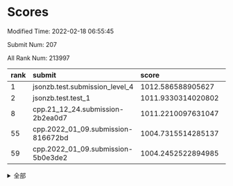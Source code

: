 # Scores

Modified Time: 2022-02-18 06:55:45

Submit Num: 207

All Rank Num: 213997

| rank |               submit               |       score        |       sigma        | pk_num |
| :--- | :--------------------------------- | :----------------- | :----------------- | :----- |
| 1    | jsonzb.test.submission_level_4     | 1012.586588905627  | 0.8243770116672307 | 4133   |
| 2    | jsonzb.test.test_1                 | 1011.9330314020802 | 0.8374936146121899 | 4130   |
| 8    | cpp.21_12_24.submission-2b2ea0d7   | 1011.2210097631047 | 0.7909909575567912 | 4133   |
| 55   | cpp.2022_01_09.submission-816672bd | 1004.7315514285137 | 0.7186136728947377 | 4138   |
| 59   | cpp.2022_01_09.submission-5b0e3de2 | 1004.2452522894985 | 0.7287606070185164 | 4136   |


<details>
<summary>全部</summary>

| rank |                 submit                 |       score        |       sigma        | pk_num |
| :--- | :------------------------------------- | :----------------- | :----------------- | :----- |
| 1    | jsonzb.test.submission_level_4         | 1012.586588905627  | 0.8243770116672307 | 4133   |
| 2    | jsonzb.test.test_1                     | 1011.9330314020802 | 0.8374936146121899 | 4130   |
| 3    | gobigger.level_3.submission_level_3_15 | 1011.6239852970785 | 0.7743373121313765 | 4133   |
| 4    | gobigger.level_3.submission_level_3_34 | 1011.6036181298689 | 0.7900841405612747 | 4134   |
| 5    | gobigger.level_3.submission_level_3_20 | 1011.4852235753025 | 0.785860362478715  | 4139   |
| 6    | gobigger.level_3.submission_level_3_6  | 1011.4575530299994 | 0.7789664901041304 | 4135   |
| 7    | gobigger.level_3.submission_level_3_14 | 1011.2772701414966 | 0.7680315647691773 | 4131   |
| 8    | cpp.21_12_24.submission-2b2ea0d7       | 1011.2210097631047 | 0.7909909575567912 | 4133   |
| 9    | gobigger.level_3.submission_level_3_33 | 1011.1699834039662 | 0.7913047754218125 | 4134   |
| 10   | gobigger.level_3.submission_level_3_23 | 1011.092152127333  | 0.77458727488065   | 4133   |
| 11   | gobigger.level_3.submission_level_3_28 | 1010.9599100577975 | 0.7402503600583517 | 4130   |
| 12   | gobigger.level_3.submission_level_3_49 | 1010.7891600504695 | 0.763074202993948  | 4136   |
| 13   | gobigger.level_3.submission_level_3_10 | 1010.7792804832397 | 0.7843580658534568 | 4132   |
| 14   | gobigger.level_3.submission_level_3_40 | 1010.7700572798906 | 0.7510651677463447 | 4135   |
| 15   | gobigger.level_3.submission_level_3_1  | 1010.6269657437736 | 0.7657622707469229 | 4132   |
| 16   | gobigger.level_3.submission_level_3_42 | 1010.612497498438  | 0.7693259121222019 | 4136   |
| 17   | gobigger.level_3.submission_level_3_2  | 1010.5933468618101 | 0.7777512882392507 | 4136   |
| 18   | gobigger.level_3.submission_level_3_16 | 1010.5582926321108 | 0.7605575897717727 | 4137   |
| 19   | gobigger.level_3.submission_level_3_27 | 1010.5102761630696 | 0.7593284014822684 | 4133   |
| 20   | gobigger.level_3.submission_level_3_21 | 1010.4657452124835 | 0.7632764188022637 | 4137   |
| 21   | gobigger.level_3.submission_level_3_24 | 1010.464576047825  | 0.765249650464784  | 4134   |
| 22   | gobigger.level_3.submission_level_3_22 | 1010.4542378464399 | 0.7531067043370799 | 4136   |
| 23   | gobigger.level_3.submission_level_3_8  | 1010.4396964701189 | 0.7572377396443838 | 4133   |
| 24   | gobigger.level_3.submission_level_3_13 | 1010.4050738582112 | 0.7757386448459217 | 4135   |
| 25   | gobigger.level_3.submission_level_3_30 | 1010.3956089718677 | 0.7527221730145374 | 4136   |
| 26   | gobigger.level_3.submission_level_3_7  | 1010.3462698278743 | 0.7453056447313109 | 4139   |
| 27   | gobigger.level_3.submission_level_3_29 | 1010.3168665034748 | 0.7560856068148963 | 4134   |
| 28   | gobigger.level_3.submission_level_3_4  | 1010.19271277535   | 0.7853535728946645 | 4133   |
| 29   | gobigger.level_3.submission_level_3_39 | 1010.1906644732924 | 0.7411377825758105 | 4138   |
| 30   | gobigger.level_3.submission_level_3_47 | 1010.1808533881123 | 0.7519836615926748 | 4137   |
| 31   | gobigger.level_3.submission_level_3_11 | 1010.1542626295387 | 0.744270888972839  | 4130   |
| 32   | gobigger.level_3.submission_level_3_41 | 1010.111204528188  | 0.7547220049757994 | 4134   |
| 33   | gobigger.level_3.submission_level_3_32 | 1010.0087167355364 | 0.7670761560285467 | 4139   |
| 34   | gobigger.level_3.submission_level_3_26 | 1009.9902375384281 | 0.7607908727666707 | 4133   |
| 35   | gobigger.level_3.submission_level_3_48 | 1009.9177836960843 | 0.768287706607972  | 4136   |
| 36   | gobigger.level_3.submission_level_3_45 | 1009.8833477012574 | 0.7545728655214745 | 4137   |
| 37   | gobigger.level_3.submission_level_3_3  | 1009.7672952006451 | 0.7465153161916251 | 4137   |
| 38   | gobigger.level_3.submission_level_3_5  | 1009.7389801358659 | 0.7479223826355558 | 4135   |
| 39   | gobigger.level_3.submission_level_3_25 | 1009.7076178656191 | 0.7472329542328764 | 4139   |
| 40   | gobigger.level_3.submission_level_3_38 | 1009.6331072955134 | 0.7546847735556775 | 4133   |
| 41   | gobigger.level_3.submission_level_3_36 | 1009.6043736698174 | 0.7555396190603798 | 4135   |
| 42   | gobigger.level_3.submission_level_3_37 | 1009.5431516766224 | 0.7807425804479843 | 4137   |
| 43   | gobigger.level_3.submission_level_3_35 | 1009.5247963656915 | 0.7615371292662093 | 4138   |
| 44   | gobigger.level_3.submission_level_3_44 | 1009.4132959678706 | 0.7747944438686819 | 4137   |
| 45   | gobigger.level_3.submission_level_3_9  | 1009.3685522442778 | 0.7592346695489931 | 4138   |
| 46   | gobigger.level_3.submission_level_3_19 | 1009.3272073303809 | 0.7505875015190757 | 4130   |
| 47   | gobigger.level_3.submission_level_3_17 | 1009.2590762852896 | 0.7463323107844497 | 4138   |
| 48   | gobigger.level_3.submission_level_3_12 | 1009.2322986184033 | 0.7437594101959532 | 4137   |
| 49   | gobigger.level_3.submission_level_3_0  | 1009.0868282423347 | 0.7491481535174025 | 4136   |
| 50   | gobigger.level_3.submission_level_3_31 | 1009.0288229562751 | 0.7435424121612616 | 4137   |
| 51   | gobigger.level_3.submission_level_3_43 | 1009.0074513257041 | 0.7330596995099146 | 4134   |
| 52   | gobigger.level_3.submission_level_3_46 | 1008.5005937727904 | 0.7284387126692641 | 4137   |
| 53   | gobigger.level_3.submission_level_3_18 | 1008.4888399305134 | 0.7458487452796354 | 4133   |
| 54   | gobigger.level_1.submission_level_1_15 | 1004.9162525050231 | 0.7283696348361622 | 4138   |
| 55   | cpp.2022_01_09.submission-816672bd     | 1004.7315514285137 | 0.7186136728947377 | 4138   |
| 56   | gobigger.level_1.submission_level_1_29 | 1004.6982597873341 | 0.7129496601248202 | 4136   |
| 57   | gobigger.level_1.submission_level_1_21 | 1004.5816016454083 | 0.7356164771831756 | 4133   |
| 58   | gobigger.level_1.submission_level_1_31 | 1004.509525145025  | 0.7079825102598417 | 4138   |
| 59   | cpp.2022_01_09.submission-5b0e3de2     | 1004.2452522894985 | 0.7287606070185164 | 4136   |
| 60   | gobigger.level_1.submission_level_1_43 | 1004.2021588371604 | 0.7155595004453865 | 4141   |
| 61   | gobigger.level_1.submission_level_1_46 | 1004.0979768167946 | 0.7155966047783605 | 4136   |
| 62   | gobigger.level_1.submission_level_1_42 | 1003.870979375656  | 0.7202120020278904 | 4135   |
| 63   | gobigger.level_1.submission_level_1_9  | 1003.8638388808189 | 0.7159122226527687 | 4131   |
| 64   | gobigger.level_1.submission_level_1_27 | 1003.8273146145466 | 0.7191692200373876 | 4142   |
| 65   | gobigger.level_1.submission_level_1_24 | 1003.7697282204449 | 0.7155229167890751 | 4138   |
| 66   | gobigger.level_1.submission_level_1_6  | 1003.761211845587  | 0.7191339521947063 | 4131   |
| 67   | gobigger.level_1.submission_level_1_1  | 1003.7572918480921 | 0.713348463329416  | 4131   |
| 68   | gobigger.level_1.submission_level_1_45 | 1003.6845039738105 | 0.7228836097371546 | 4141   |
| 69   | gobigger.level_1.submission_level_1_44 | 1003.6803470246049 | 0.7143670312700452 | 4137   |
| 70   | gobigger.level_1.submission_level_1_4  | 1003.6779553827608 | 0.7092323898310169 | 4137   |
| 71   | gobigger.level_1.submission_level_1_35 | 1003.630959078556  | 0.7266212208030118 | 4133   |
| 72   | gobigger.level_1.submission_level_1_7  | 1003.6157668342532 | 0.7237549063643577 | 4128   |
| 73   | gobigger.level_1.submission_level_1_34 | 1003.5300312944323 | 0.714265274237046  | 4131   |
| 74   | gobigger.level_1.submission_level_1_5  | 1003.5092308221369 | 0.7164355073290458 | 4131   |
| 75   | gobigger.level_1.submission_level_1_12 | 1003.484555322493  | 0.7165946351314612 | 4140   |
| 76   | gobigger.level_1.submission_level_1_16 | 1003.4815833080169 | 0.7249720653472969 | 4137   |
| 77   | gobigger.level_1.submission_level_1_33 | 1003.4780420092181 | 0.7065407169923763 | 4136   |
| 78   | gobigger.level_1.submission_level_1_10 | 1003.4724007001022 | 0.7235655125914036 | 4129   |
| 79   | gobigger.level_1.submission_level_1_28 | 1003.4374710606352 | 0.7235233755633471 | 4134   |
| 80   | gobigger.level_1.submission_level_1_13 | 1003.4042418168111 | 0.7237800959771512 | 4140   |
| 81   | gobigger.level_1.submission_level_1_20 | 1003.3456720721792 | 0.7136525488731881 | 4136   |
| 82   | gobigger.level_1.submission_level_1_30 | 1003.3300048297252 | 0.7346393933204496 | 4136   |
| 83   | gobigger.level_1.submission_level_1_18 | 1003.3226851966325 | 0.7236620283406939 | 4138   |
| 84   | gobigger.level_1.submission_level_1_2  | 1003.2208240380506 | 0.726106330511348  | 4138   |
| 85   | gobigger.level_1.submission_level_1_3  | 1003.1797220807197 | 0.7145283117126361 | 4133   |
| 86   | gobigger.level_1.submission_level_1_47 | 1003.1325783290359 | 0.7137394859220004 | 4133   |
| 87   | gobigger.level_1.submission_level_1_23 | 1003.097615809146  | 0.7098448599585913 | 4132   |
| 88   | gobigger.level_1.submission_level_1_26 | 1003.0748007330958 | 0.7060479278981929 | 4135   |
| 89   | gobigger.level_1.submission_level_1_14 | 1003.0494712969459 | 0.7172701933140174 | 4134   |
| 90   | gobigger.level_1.submission_level_1_25 | 1003.0030617037312 | 0.7155881164570919 | 4133   |
| 91   | gobigger.level_1.submission_level_1_49 | 1002.9434904292099 | 0.713413520636689  | 4137   |
| 92   | gobigger.level_1.submission_level_1_40 | 1002.9091719207647 | 0.7014134802565603 | 4136   |
| 93   | gobigger.level_1.submission_level_1_8  | 1002.8958822261418 | 0.7268396251966203 | 4140   |
| 94   | gobigger.level_1.submission_level_1_32 | 1002.8157540034287 | 0.7248566199112594 | 4136   |
| 95   | gobigger.level_1.submission_level_1_19 | 1002.8041387274585 | 0.7161628648187114 | 4139   |
| 96   | gobigger.level_1.submission_level_1_41 | 1002.8030105666625 | 0.7095023706637213 | 4137   |
| 97   | gobigger.level_1.submission_level_1_38 | 1002.7018844449925 | 0.7159594192518287 | 4131   |
| 98   | gobigger.level_1.submission_level_1_11 | 1002.6663966795137 | 0.7088127215021028 | 4135   |
| 99   | gobigger.level_1.submission_level_1_48 | 1002.4276853164619 | 0.7081192754359291 | 4133   |
| 100  | gobigger.level_1.submission_level_1_36 | 1002.3792160577589 | 0.7152943432240152 | 4134   |
| 101  | gobigger.level_1.submission_level_1_22 | 1002.2613576062186 | 0.7110999563219935 | 4138   |
| 102  | gobigger.level_1.submission_level_1_0  | 1002.1839525838195 | 0.7268777299970889 | 4140   |
| 103  | gobigger.level_1.submission_level_1_17 | 1001.9989717630726 | 0.7055943629703281 | 4132   |
| 104  | gobigger.level_1.submission_level_1_39 | 1001.904713580078  | 0.7197313066158822 | 4138   |
| 105  | gobigger.level_1.submission_level_1_37 | 1001.2515074837439 | 0.7076523722307168 | 4138   |
| 106  | gobigger.random.submission_random_32   | 997.1841724479197  | 0.7107400708757273 | 4135   |
| 107  | gobigger.random.submission_random_21   | 997.1763414459248  | 0.7026461618518095 | 4128   |
| 108  | gobigger.random.submission_random_2    | 997.1140954762134  | 0.7024772530616628 | 4138   |
| 109  | gobigger.random.submission_random_9    | 996.9869591858097  | 0.7293264634670247 | 4132   |
| 110  | gobigger.random.submission_random_27   | 996.9791384731739  | 0.7074406800072676 | 4135   |
| 111  | gobigger.random.submission_random_41   | 996.7836079132022  | 0.7180870049512317 | 4136   |
| 112  | gobigger.random.submission_random_1    | 996.706087061372   | 0.7170294730468023 | 4138   |
| 113  | gobigger.random.submission_random_25   | 996.6160395887939  | 0.7135377034935935 | 4135   |
| 114  | gobigger.random.submission_random_29   | 996.5109818811117  | 0.6930912935089585 | 4134   |
| 115  | gobigger.random.submission_random_12   | 996.4327146544746  | 0.7047014363402025 | 4133   |
| 116  | gobigger.random.submission_random_15   | 996.3894095147291  | 0.722836747144293  | 4138   |
| 117  | gobigger.random.submission_random_44   | 996.3613928212299  | 0.7071610125597364 | 4141   |
| 118  | gobigger.random.submission_random_11   | 996.3286157428721  | 0.7247810106149868 | 4133   |
| 119  | gobigger.random.submission_random_37   | 996.3113029196809  | 0.7058262512451684 | 4134   |
| 120  | gobigger.random.submission_random_48   | 996.3055856370854  | 0.7066895424390252 | 4132   |
| 121  | gobigger.random.submission_random_18   | 996.2852100906857  | 0.7115314857515371 | 4136   |
| 122  | gobigger.random.submission_random_43   | 996.2567639757129  | 0.7115192915295353 | 4136   |
| 123  | gobigger.random.submission_random_17   | 996.254785764549   | 0.7131488405473487 | 4136   |
| 124  | gobigger.random.submission_random_45   | 996.2422339725073  | 0.7205748577031343 | 4138   |
| 125  | gobigger.random.submission_random_20   | 996.2044045496261  | 0.7074646211203931 | 4135   |
| 126  | gobigger.random.submission_random_34   | 996.1978609744469  | 0.7174792236487385 | 4139   |
| 127  | gobigger.random.submission_random_23   | 996.1441457443425  | 0.7037506429050399 | 4132   |
| 128  | gobigger.random.submission_random_7    | 996.0815013274292  | 0.7085997948239755 | 4140   |
| 129  | gobigger.random.submission_random_22   | 996.0653633210936  | 0.7012495762035305 | 4134   |
| 130  | gobigger.random.submission_random_16   | 995.9217940811735  | 0.7170280110174262 | 4130   |
| 131  | gobigger.random.submission_random_40   | 995.8915395668516  | 0.7165700244683807 | 4136   |
| 132  | gobigger.random.submission_random_4    | 995.8891704519     | 0.7283656361511672 | 4137   |
| 133  | gobigger.random.submission_random_14   | 995.8575146259068  | 0.7085478849064026 | 4134   |
| 134  | gobigger.random.submission_random_10   | 995.6121316620388  | 0.7152117097333928 | 4135   |
| 135  | gobigger.random.submission_random_13   | 995.5962320055356  | 0.7165041136828751 | 4142   |
| 136  | gobigger.random.submission_random_19   | 995.571740132865   | 0.7170117644375607 | 4133   |
| 137  | gobigger.random.submission_random_28   | 995.5708181826034  | 0.7088152579294212 | 4131   |
| 138  | gobigger.random.submission_random_49   | 995.570291821803   | 0.7078000941838565 | 4139   |
| 139  | gobigger.random.submission_random_5    | 995.5249577036523  | 0.7186910172877616 | 4135   |
| 140  | gobigger.random.submission_random_26   | 995.493047817202   | 0.7120030524351071 | 4134   |
| 141  | gobigger.random.submission_random_8    | 995.4590649158607  | 0.7102358028860388 | 4137   |
| 142  | gobigger.random.submission_random_39   | 995.4492276653276  | 0.7228034981329704 | 4139   |
| 143  | gobigger.random.submission_random_0    | 995.4247073066955  | 0.709047078423219  | 4138   |
| 144  | gobigger.random.submission_random_46   | 995.4079062035865  | 0.7142844207862067 | 4134   |
| 145  | gobigger.random.submission_random_38   | 995.3627202185027  | 0.7040890516461397 | 4141   |
| 146  | gobigger.random.submission_random_3    | 995.3546709872908  | 0.717642470749809  | 4135   |
| 147  | gobigger.random.submission_random_31   | 995.3004755011237  | 0.7138473804781976 | 4139   |
| 148  | gobigger.random.submission_random_47   | 995.2948679832207  | 0.7113317733319127 | 4138   |
| 149  | gobigger.random.submission_random_33   | 995.2347404035365  | 0.7172612556925742 | 4137   |
| 150  | gobigger.random.submission_random_24   | 995.1991906695916  | 0.6884172432036438 | 4133   |
| 151  | gobigger.random.submission_random_35   | 994.8876351277453  | 0.7319993008482287 | 4139   |
| 152  | gobigger.random.submission_random_6    | 994.8381820996655  | 0.7270056715028931 | 4135   |
| 153  | gobigger.random.submission_random_30   | 994.6478250313062  | 0.7180541640323946 | 4133   |
| 154  | gobigger.random.submission_random_36   | 994.5016797843907  | 0.7203049387530066 | 4142   |
| 155  | gobigger.random.submission_random_42   | 994.2369866741287  | 0.717364735829892  | 4136   |
| 156  | gobigger.level_2.submission_level_2_40 | 994.1147003609118  | 0.737609920405324  | 4138   |
| 157  | gobigger.level_2.submission_level_2_29 | 993.6637435323989  | 0.7443231448549799 | 4137   |
| 158  | gobigger.level_2.submission_level_2_17 | 993.6609467850418  | 0.7436045097042836 | 4136   |
| 159  | gobigger.level_2.submission_level_2_24 | 993.3835673944579  | 0.7312120880925783 | 4140   |
| 160  | gobigger.level_2.submission_level_2_47 | 993.3708396379712  | 0.7143433276698091 | 4137   |
| 161  | gobigger.level_2.submission_level_2_18 | 993.3364331232495  | 0.7407954823124452 | 4136   |
| 162  | gobigger.level_2.submission_level_2_13 | 993.2269252564926  | 0.7400688804528769 | 4135   |
| 163  | gobigger.level_2.submission_level_2_28 | 993.1639626395888  | 0.7411203623807029 | 4133   |
| 164  | gobigger.level_2.submission_level_2_46 | 993.0419677657032  | 0.7362575155976332 | 4137   |
| 165  | gobigger.level_2.submission_level_2_22 | 993.0337108782984  | 0.7435885112499916 | 4132   |
| 166  | gobigger.level_2.submission_level_2_26 | 993.0197967618427  | 0.7436758465901598 | 4130   |
| 167  | gobigger.level_2.submission_level_2_33 | 992.9804878271864  | 0.7491256137544088 | 4130   |
| 168  | gobigger.level_2.submission_level_2_27 | 992.8615079921813  | 0.7297821327778722 | 4132   |
| 169  | gobigger.level_2.submission_level_2_30 | 992.8119676416657  | 0.733472377110191  | 4136   |
| 170  | gobigger.level_2.submission_level_2_7  | 992.724400546666   | 0.7407598984559958 | 4133   |
| 171  | gobigger.level_2.submission_level_2_0  | 992.7065126456872  | 0.7409723370770743 | 4134   |
| 172  | gobigger.level_2.submission_level_2_25 | 992.6502036327101  | 0.758029505355551  | 4137   |
| 173  | gobigger.level_2.submission_level_2_10 | 992.5361637291478  | 0.7466906533983224 | 4133   |
| 174  | gobigger.level_2.submission_level_2_19 | 992.4951785139219  | 0.7533180495286573 | 4133   |
| 175  | gobigger.level_2.submission_level_2_49 | 992.3916419439673  | 0.7378686532132968 | 4132   |
| 176  | gobigger.level_2.submission_level_2_5  | 992.171293825358   | 0.7319527961591883 | 4137   |
| 177  | gobigger.level_2.submission_level_2_43 | 992.1693798690329  | 0.7407105019873285 | 4134   |
| 178  | gobigger.level_2.submission_level_2_48 | 992.1190478794223  | 0.7441158124831996 | 4132   |
| 179  | gobigger.level_2.submission_level_2_8  | 992.1169938294663  | 0.7466050573842343 | 4130   |
| 180  | gobigger.level_2.submission_level_2_21 | 992.0250337156257  | 0.7331942904642984 | 4135   |
| 181  | gobigger.level_2.submission_level_2_2  | 991.9979597804062  | 0.730983840525329  | 4135   |
| 182  | gobigger.level_2.submission_level_2_4  | 991.8900008213827  | 0.7482746665940789 | 4140   |
| 183  | gobigger.level_2.submission_level_2_41 | 991.8702704956451  | 0.7624698842039783 | 4137   |
| 184  | gobigger.level_2.submission_level_2_36 | 991.7904771685185  | 0.7385003537439803 | 4136   |
| 185  | gobigger.level_2.submission_level_2_32 | 991.7730790023368  | 0.7572881246869733 | 4131   |
| 186  | gobigger.level_2.submission_level_2_38 | 991.676182084555   | 0.7507786341897026 | 4139   |
| 187  | gobigger.level_2.submission_level_2_15 | 991.483176894002   | 0.7594165519517813 | 4133   |
| 188  | gobigger.level_2.submission_level_2_6  | 991.4580918333081  | 0.7579060720270218 | 4135   |
| 189  | gobigger.level_2.submission_level_2_42 | 991.4154188211901  | 0.7700045222147118 | 4131   |
| 190  | gobigger.level_2.submission_level_2_45 | 991.3496023675647  | 0.7507117397352422 | 4136   |
| 191  | gobigger.level_2.submission_level_2_39 | 991.2473238331949  | 0.7435231604250568 | 4135   |
| 192  | gobigger.level_2.submission_level_2_23 | 991.123395850472   | 0.7508835258667722 | 4133   |
| 193  | gobigger.level_2.submission_level_2_11 | 991.0985087423804  | 0.7584159493405461 | 4134   |
| 194  | gobigger.level_2.submission_level_2_34 | 991.0347202691053  | 0.758152794830641  | 4132   |
| 195  | gobigger.level_2.submission_level_2_31 | 991.0183710001528  | 0.7446505926383867 | 4135   |
| 196  | gobigger.level_2.submission_level_2_35 | 990.9903202203378  | 0.7574945334899271 | 4136   |
| 197  | gobigger.level_2.submission_level_2_9  | 990.8654315924908  | 0.7573208489832896 | 4133   |
| 198  | gobigger.level_2.submission_level_2_37 | 990.8111975717466  | 0.7682102854609265 | 4135   |
| 199  | gobigger.level_2.submission_level_2_1  | 990.703313204323   | 0.7560271012729776 | 4136   |
| 200  | gobigger.level_2.submission_level_2_12 | 990.6628918590654  | 0.7474644544162969 | 4130   |
| 201  | gobigger.level_2.submission_level_2_16 | 990.6131931644089  | 0.8027124728618773 | 4136   |
| 202  | gobigger.level_2.submission_level_2_14 | 990.5889785061544  | 0.7557548582087825 | 4135   |
| 203  | gobigger.level_2.submission_level_2_3  | 990.4677827699525  | 0.7666694786992977 | 4135   |
| 204  | gobigger.level_2.submission_level_2_20 | 990.2605629971058  | 0.7667442289933237 | 4135   |
| 205  | gobigger.level_2.submission_level_2_44 | 988.8592293277553  | 0.7972460322434471 | 4132   |
| 206  | gobigger.none.submission_none_1        | 978.568960788337   | 1.2425774016323894 | 4135   |
| 207  | gobigger.none.submission_none_0        | 976.5022449502327  | 1.472570468695057  | 4138   |

</details>